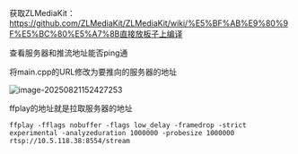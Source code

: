 获取ZLMediaKit：https://github.com/ZLMediaKit/ZLMediaKit/wiki/%E5%BF%AB%E9%80%9F%E5%BC%80%E5%A7%8B直接放板子上编译

查看服务器和推流地址能否ping通

将main.cpp的URL修改为要推向的服务器的地址

![image-20250821152427253](C:\Users\Administrator\AppData\Roaming\Typora\typora-user-images\image-20250821152427253.png)

ffplay的地址就是拉取服务器的地址

```
ffplay -fflags nobuffer -flags low_delay -framedrop -strict experimental -analyzeduration 1000000 -probesize 1000000 rtsp://10.5.118.38:8554/stream
```

